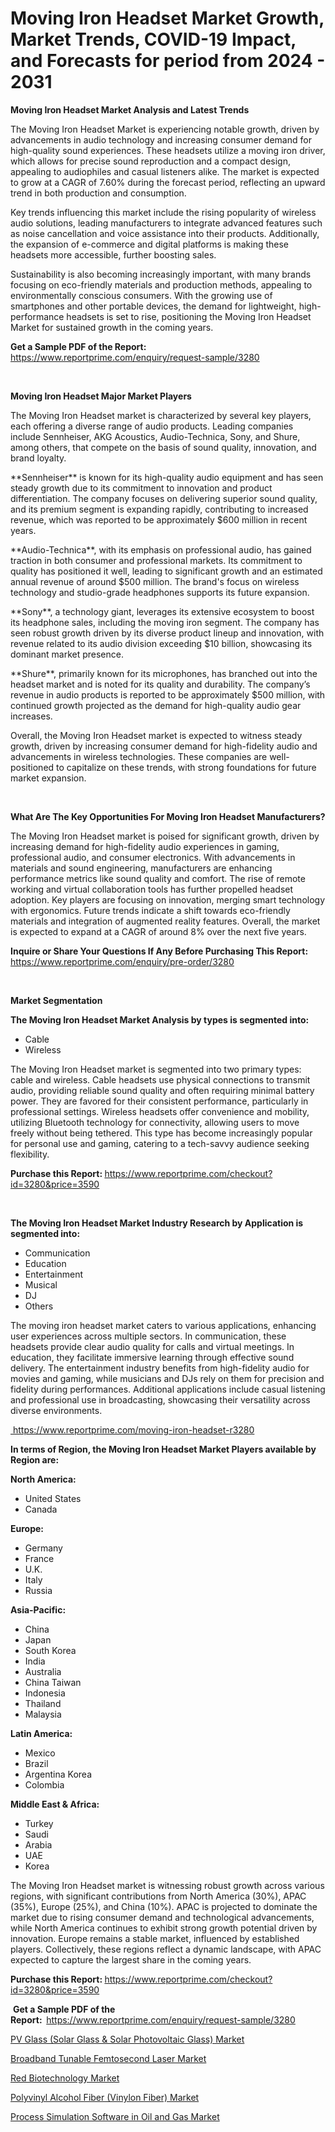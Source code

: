 <p><h1>Moving Iron Headset Market Growth, Market Trends, COVID-19 Impact, and Forecasts for period from 2024 - 2031</h1></p><p><strong>Moving Iron Headset Market Analysis and Latest Trends</strong></p>
<p><p>The Moving Iron Headset Market is experiencing notable growth, driven by advancements in audio technology and increasing consumer demand for high-quality sound experiences. These headsets utilize a moving iron driver, which allows for precise sound reproduction and a compact design, appealing to audiophiles and casual listeners alike. The market is expected to grow at a CAGR of 7.60% during the forecast period, reflecting an upward trend in both production and consumption.</p><p>Key trends influencing this market include the rising popularity of wireless audio solutions, leading manufacturers to integrate advanced features such as noise cancellation and voice assistance into their products. Additionally, the expansion of e-commerce and digital platforms is making these headsets more accessible, further boosting sales. </p><p>Sustainability is also becoming increasingly important, with many brands focusing on eco-friendly materials and production methods, appealing to environmentally conscious consumers. With the growing use of smartphones and other portable devices, the demand for lightweight, high-performance headsets is set to rise, positioning the Moving Iron Headset Market for sustained growth in the coming years.</p></p>
<p><strong>Get a Sample PDF of the Report:&nbsp;</strong> <a href="https://www.reportprime.com/enquiry/request-sample/3280">https://www.reportprime.com/enquiry/request-sample/3280</a></p>
<p>&nbsp;</p>
<p><strong>Moving Iron Headset Major Market Players</strong></p>
<p><p>The Moving Iron Headset market is characterized by several key players, each offering a diverse range of audio products. Leading companies include Sennheiser, AKG Acoustics, Audio-Technica, Sony, and Shure, among others, that compete on the basis of sound quality, innovation, and brand loyalty.</p><p>**Sennheiser** is known for its high-quality audio equipment and has seen steady growth due to its commitment to innovation and product differentiation. The company focuses on delivering superior sound quality, and its premium segment is expanding rapidly, contributing to increased revenue, which was reported to be approximately $600 million in recent years.</p><p>**Audio-Technica**, with its emphasis on professional audio, has gained traction in both consumer and professional markets. Its commitment to quality has positioned it well, leading to significant growth and an estimated annual revenue of around $500 million. The brand's focus on wireless technology and studio-grade headphones supports its future expansion.</p><p>**Sony**, a technology giant, leverages its extensive ecosystem to boost its headphone sales, including the moving iron segment. The company has seen robust growth driven by its diverse product lineup and innovation, with revenue related to its audio division exceeding $10 billion, showcasing its dominant market presence.</p><p>**Shure**, primarily known for its microphones, has branched out into the headset market and is noted for its quality and durability. The company’s revenue in audio products is reported to be approximately $500 million, with continued growth projected as the demand for high-quality audio gear increases.</p><p>Overall, the Moving Iron Headset market is expected to witness steady growth, driven by increasing consumer demand for high-fidelity audio and advancements in wireless technologies. These companies are well-positioned to capitalize on these trends, with strong foundations for future market expansion.</p></p>
<p>&nbsp;</p>
<p><strong>What Are The Key Opportunities For Moving Iron Headset Manufacturers?</strong></p>
<p><p>The Moving Iron Headset market is poised for significant growth, driven by increasing demand for high-fidelity audio experiences in gaming, professional audio, and consumer electronics. With advancements in materials and sound engineering, manufacturers are enhancing performance metrics like sound quality and comfort. The rise of remote working and virtual collaboration tools has further propelled headset adoption. Key players are focusing on innovation, merging smart technology with ergonomics. Future trends indicate a shift towards eco-friendly materials and integration of augmented reality features. Overall, the market is expected to expand at a CAGR of around 8% over the next five years.</p></p>
<p><strong>Inquire or Share Your Questions If Any Before Purchasing This Report:</strong> <a href="https://www.reportprime.com/enquiry/pre-order/3280">https://www.reportprime.com/enquiry/pre-order/3280</a></p>
<p>&nbsp;</p>
<p><strong>Market Segmentation</strong></p>
<p><strong>The Moving Iron Headset Market Analysis by types is segmented into:</strong></p>
<p><ul><li>Cable</li><li>Wireless</li></ul></p>
<p><p>The Moving Iron Headset market is segmented into two primary types: cable and wireless. Cable headsets use physical connections to transmit audio, providing reliable sound quality and often requiring minimal battery power. They are favored for their consistent performance, particularly in professional settings. Wireless headsets offer convenience and mobility, utilizing Bluetooth technology for connectivity, allowing users to move freely without being tethered. This type has become increasingly popular for personal use and gaming, catering to a tech-savvy audience seeking flexibility.</p></p>
<p><strong>Purchase this Report:&nbsp;</strong><a href="https://www.reportprime.com/checkout?id=3280&price=3590">https://www.reportprime.com/checkout?id=3280&price=3590</a></p>
<p>&nbsp;</p>
<p><strong>The Moving Iron Headset Market Industry Research by Application is segmented into:</strong></p>
<p><ul><li>Communication</li><li>Education</li><li>Entertainment</li><li>Musical</li><li>DJ</li><li>Others</li></ul></p>
<p><p>The moving iron headset market caters to various applications, enhancing user experiences across multiple sectors. In communication, these headsets provide clear audio quality for calls and virtual meetings. In education, they facilitate immersive learning through effective sound delivery. The entertainment industry benefits from high-fidelity audio for movies and gaming, while musicians and DJs rely on them for precision and fidelity during performances. Additional applications include casual listening and professional use in broadcasting, showcasing their versatility across diverse environments.</p></p>
<p><a href="https://www.reportprime.com/moving-iron-headset-r3280">&nbsp;https://www.reportprime.com/moving-iron-headset-r3280</a></p>
<p><strong>In terms of Region, the Moving Iron Headset Market Players available by Region are:</strong></p>
<p>
    <p> <strong> North America: </strong>
        <ul>
            <li>United States</li>
            <li>Canada</li>
        </ul>
        </p> 
    <p> <strong> Europe: </strong>
        <ul>
            <li>Germany</li>
            <li>France</li>
            <li>U.K.</li>
            <li>Italy</li>
            <li>Russia</li>
        </ul>
        </p> 
    <p> <strong> Asia-Pacific: </strong>
        <ul>
            <li>China</li>
            <li>Japan</li>
            <li>South Korea</li>
            <li>India</li>
            <li>Australia</li>
            <li>China Taiwan</li>
            <li>Indonesia</li>
            <li>Thailand</li>
            <li>Malaysia</li>
        </ul>
        </p> 
    <p> <strong> Latin America: </strong>
        <ul>
            <li>Mexico</li>
            <li>Brazil</li>
            <li>Argentina Korea</li>
            <li>Colombia</li>
        </ul>
        </p> 
    <p> <strong> Middle East & Africa: </strong>
        <ul>
            <li>Turkey</li>
            <li>Saudi</li>
            <li>Arabia</li>
            <li>UAE</li>
            <li>Korea</li>
        </ul>
    </p>
    </p>
<p><p>The Moving Iron Headset market is witnessing robust growth across various regions, with significant contributions from North America (30%), APAC (35%), Europe (25%), and China (10%). APAC is projected to dominate the market due to rising consumer demand and technological advancements, while North America continues to exhibit strong growth potential driven by innovation. Europe remains a stable market, influenced by established players. Collectively, these regions reflect a dynamic landscape, with APAC expected to capture the largest share in the coming years.</p></p>
<p><strong>Purchase this Report: </strong><a href="https://www.reportprime.com/checkout?id=3280&price=3590">https://www.reportprime.com/checkout?id=3280&price=3590</a></p>
<p>&nbsp;<strong>Get a Sample PDF of the Report:&nbsp;&nbsp;</strong><a href="https://www.reportprime.com/enquiry/request-sample/3280">https://www.reportprime.com/enquiry/request-sample/3280</a></p>
<p><strong></strong></p>
<p><p><a href="https://issuu.com/reportprime-2/docs/pv-glass-solar-glass-solar-photovol_1f92f6e61d28a6">PV Glass (Solar Glass & Solar Photovoltaic Glass) Market</a></p><p><a href="https://github.com/KamrulHadi87/Market-Research-Report-List-1/blob/main/broadband-tunable-femtosecond-laser-market.md">Broadband Tunable Femtosecond Laser Market</a></p><p><a href="https://www.linkedin.com/pulse/red-biotechnology-market-trends-detailed-study-its-segmentation-yqpne?trackingId=UIMzANcVQDS18eLNQ6OBtw%3D%3D">Red Biotechnology Market</a></p><p><a href="https://issuu.com/reportprime-2/docs/polyvinyl-alcohol-fiber-vinylon-fib_2c07404851c2c9">Polyvinyl Alcohol Fiber (Vinylon Fiber) Market</a></p><p><a href="https://www.linkedin.com/pulse/role-process-simulation-software-oil-gas-market-applications-npwhe?trackingId=bgoj7a7STN2u3wEzWduPgw%3D%3D">Process Simulation Software in Oil and Gas Market</a></p></p>